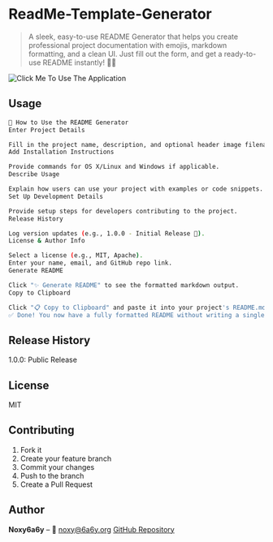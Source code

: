 # ReadMe-Template-Generator
> A sleek, easy-to-use README Generator that helps you create professional project documentation with emojis, markdown formatting, and a clean UI. Just fill out the form, and get a ready-to-use README instantly! 🚀📄

![Click Me To Use The Application](https://6a6ystudios.github.io/readme-generator/)

## Usage
```sh
🚀 How to Use the README Generator
Enter Project Details

Fill in the project name, description, and optional header image filename (e.g., banner.png).
Add Installation Instructions

Provide commands for OS X/Linux and Windows if applicable.
Describe Usage

Explain how users can use your project with examples or code snippets.
Set Up Development Details

Provide setup steps for developers contributing to the project.
Release History

Log version updates (e.g., 1.0.0 - Initial Release 🚀).
License & Author Info

Select a license (e.g., MIT, Apache).
Enter your name, email, and GitHub repo link.
Generate README

Click "✨ Generate README" to see the formatted markdown output.
Copy to Clipboard

Click "📋 Copy to Clipboard" and paste it into your project's README.md file.
✅ Done! You now have a fully formatted README without writing a single line of Markdown! 🚀🔥
```

## Release History
1.0.0: Public Release

## License
MIT

## Contributing
1. Fork it
2. Create your feature branch
3. Commit your changes
4. Push to the branch
5. Create a Pull Request

## Author
**Noxy6a6y** – 📧 noxy@6a6y.org
[GitHub Repository]()
